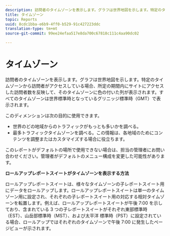 ```yaml
---
description: 訪問者のタイムゾーンを表示します。グラフは世界地図を示します。特定のタイムゾーンから訪問者がアクセスしている場合、所定の期間内にサイトにアクセスした訪問者数を反映して、そのタイムゾーンに色の付いた列が表示されます。すべてのタイムゾーンは世界標準時となっているグリニッジ標準時（GMT）で表示されます。
title: タイムゾーン
topic: Reports
uuid: 8cdc1bba-e6b9-4ff0-b529-91c427223ddc
translation-type: tm+mt
source-git-commit: 99ee24efaa517e8da700c67818c111c4aa90dc02

---
```



# タイムゾーン

訪問者のタイムゾーンを表示します。グラフは世界地図を示します。特定のタイムゾーンから訪問者がアクセスしている場合、所定の期間内にサイトにアクセスした訪問者数を反映して、そのタイムゾーンに色の付いた列が表示されます。すべてのタイムゾーンは世界標準時となっているグリニッジ標準時（GMT）で表示されます。

このディメンションは次の目的に使用できます。

* 世界のどの地域からのトラフィックがもっとも多いかを調べる。
* 最多トラフィックタイムゾーンを調べる。この情報は、各地域のためにコンテンツを調整またはカスタマイズする場合に役立ちます。

このレポートがデフォルトの場所で使用できない場合は、担当の管理者にお問い合わせください。管理者がデフォルトのメニュー構成を変更した可能性があります。

**ロールアップレポートスイートがタイムゾーンを表示する方法**

ロールアップレポートスイートは、様々なタイムゾーンの子レポートスイート用にデータをロールアップします。ロールアップレポートスイートは単一のタイムゾーン用に設定され、それぞれの子レポートスイート用の対応する相対タイムゾーンを転置します。例えば、ロールアップレポートスイートが午後 7:00 を示しており、含まれている 3 つの子レポートスイートがそれぞれ東部標準時（EST）、山岳部標準時（MST）、および太平洋 標準時（PST）に設定されている場合、ロールアップではそれぞれのタイムゾーンで午後 7:00 に発生したページビューが示されます。
